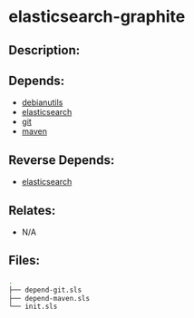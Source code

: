 # elasticsearch-graphite

## Description:



## Depends:

  -  [debianutils](/salt/debianutils)
  -  [elasticsearch](/salt/elasticsearch)
  -  [git](/salt/git)
  -  [maven](/salt/maven)

## Reverse Depends:

  -  [elasticsearch](/salt/elasticsearch)

## Relates:

  -  N/A

## Files:

```bash
.
├── depend-git.sls
├── depend-maven.sls
└── init.sls
```
